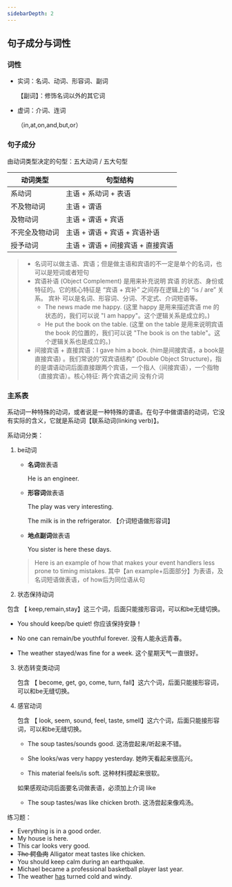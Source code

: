 ```yaml
---
sidebarDepth: 2
---
```


## 句子成分与词性

### 词性

* 实词：名词、动词、形容词、副词 

  【副词】：修饰名词以外的其它词

* 虚词：介词、连词 

  （in,at,on,and,but,or）

### 句子成分

由动词类型决定的句型：五大动词 / 五大句型

| 动词类型       | 句型结构                          |
| -------------- | --------------------------------- |
| 系动词         | 主语 + 系动词 + 表语              |
| 不及物动词     | 主语 + 谓语                       |
| 及物动词       | 主语 + 谓语 + 宾语                |
| 不完全及物动词 | 主语 + 谓语 + 宾语 + 宾语补语     |
| 授予动词       | 主语 + 谓语 + 间接宾语 + 直接宾语 |

> * 名词可以做主语、宾语；但是做主语和宾语的不一定是单个的名词，也可以是短词或者短句
> * 宾语补语 (Object Complement) 是用来补充说明 宾语 的状态、身份或特征的。它的核心特征是 “宾语 + 宾补” 之间存在逻辑上的 “is / are” 关系。 宾补 可以是名词、形容词、分词、不定式、介词短语等。
>   * The news made me happy. (这里 happy 是用来描述宾语 me 的状态的，我们可以说 "I am happy"。这个逻辑关系是成立的。)
>   * He put the book on the table. (这里 on the table 是用来说明宾语 the book 的位置的，我们可以说 "The book is on the table"。这个逻辑关系也是成立的。) 
> * 间接宾语 + 直接宾语：I gave him a book. (him是间接宾语，a book是直接宾语) 。我们常说的“双宾语结构” (Double Object Structure)，指的是谓语动词后面直接跟两个宾语，一个指人（间接宾语），一个指物（直接宾语）。核心特征: 两个宾语之间 没有介词

### 主系表

系动词一种特殊的动词，或者说是一种特殊的谓语。在句子中做谓语的动词，它没有实际的含义，它就是系动词【联系动词(linking verb)】。


系动词分类：

1. be动词

   * **名词**做表语

     He is an engineer.

   * **形容词**做表语

     The play was very interesting.

     The milk is in the refrigerator. 【介词短语做形容词】

   * **地点副词**做表语

     You sister is here these days.

   > Here is an example of how that makes your event handlers less prone to timing mistakes.  其中【an example+后面部分】为表语，及名词短语做表语，of how后为同位语从句

2. 状态保持动词 

包含 【 keep,remain,stay】这三个词，后面只能接形容词，可以和be无缝切换。

   * You should keep/be quiet!
     你应该保持安静！

   * No one can remain/be youthful forever.
     没有人能永远青春。

   * The weather stayed/was fine for a week.
   这个星期天气一直很好。


3. 状态转变类动词

    包含 【 become, get, go, come, turn, fall】这六个词，后面只能接形容词，可以和be无缝切换。

4. 感官动词

    包含 【 look, seem, sound, feel, taste, smell】这六个词，后面只能接形容词，可以和be无缝切换。

   * The soup tastes/sounds good.
     这汤尝起来/听起来不错。

   * She looks/was very happy yesterday.
     她昨天看起来很高兴。

   * This material feels/is soft.
     这种材料摸起来很软。

    如果感观动词后面要名词做表语，必须加上介词 like

    * The soup tastes/was like chicken broth.
      这汤尝起来像鸡汤。

练习题：

* Everything is in a good order.
* My house is here.
* This car looks very good.
* ~~The 鳄鱼肉~~ Alligator meat tastes like chicken.
* You should keep calm during an earthquake.
* Michael became a professional basketball player last year.
* The weather <u>has</u> turned cold and windy.

